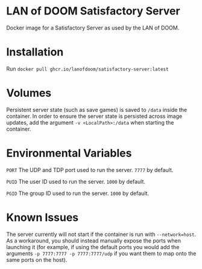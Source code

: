 # LAN of DOOM Satisfactory Server
Docker image for a Satisfactory Server as used by the LAN of DOOM.

# Installation
Run ``docker pull ghcr.io/lanofdoom/satisfactory-server:latest``

# Volumes
Persistent server state (such as save games) is saved to ``/data`` inside the
container. In order to ensure the server state is persisted across image
updates, add the argument ``-v <LocalPath>:/data`` when starting the container.

# Environmental Variables
``PORT`` The UDP and TDP port used to run the server. ``7777`` by default.

``PUID`` The user ID used to run the server. ``1000`` by default.

``PGID`` The group ID used to run the server. ``1000`` by default.

# Known Issues
The server currently will not start if the container is run with
``--network=host``. As a workaround, you should instead manually expose the
ports when launching it (for example, if using the default ports you would add
the arguments ``-p 7777:7777 -p 7777:7777/udp`` if you want them to map onto
the same ports on the host).